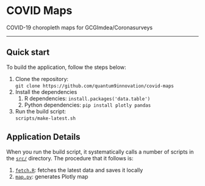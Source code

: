 # COVID Maps

COVID-19 choropleth maps for GCGImdea/Coronasurveys

---

## Quick start

To build the application, follow the steps below:

1. Clone the repository:\
   `git clone https://github.com/quantum9innovation/covid-maps`
2. Install the dependencies
   1. R dependencies: `install.packages('data.table')`
   2. Python dependencies: `pip install plotly pandas`
3. Run the build script:\
   `scripts/make-latest.sh`

## Application Details

When you run the build script, it systematically calls a number of scripts in the [`src/`](./src/) directory. The procedure that it follows is:

1. [`fetch.R`](./src/fetch.R): fetches the latest data and saves it locally
2. [`map.py`](./src/map.py): generates Plotly map
